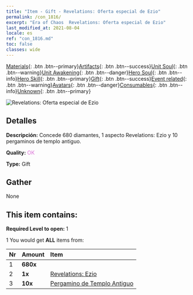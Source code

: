 ```yaml
---
title: "Item - Gift - Revelations: Oferta especial de Ezio"
permalink: /con_1816/
excerpt: "Era of Chaos  Revelations: Oferta especial de Ezio"
last_modified_at: 2021-08-04
locale: es
ref: "con_1816.md"
toc: false
classes: wide
---
```

 [Materials](/ItemsES/){: .btn .btn--primary}[Artifacts](/ItemsES/Artifacts/){: .btn .btn--success}[Unit Soul](/ItemsES/UnitSoul/){: .btn .btn--warning}[Unit Awakening](/ItemsES/UnitAwakening/){: .btn .btn--danger}[Hero Soul](/ItemsES/HeroSoul/){: .btn .btn--info}[Hero Skill](/ItemsES/HeroSkill/){: .btn .btn--primary}[Gift](/ItemsES/Gift/){: .btn .btn--success}[Event related](/ItemsES/Events/){: .btn .btn--warning}[Avatars](/ItemsES/Avatars/){: .btn .btn--danger}[Consumables](/ItemsES/Consumables/){: .btn .btn--info}[Unknown](/ItemsES/Unknown/){: .btn .btn--primary}

 ![Revelations: Oferta especial de Ezio](/images/t/i_907438.png)

## Detalles
 **Descripción:** Concede 680 diamantes, 1 aspecto Revelations: Ezio y 10 pergaminos de templo antiguo.

 **Quality:** <span style="color: #DA70D6">OK</span>

 **Type:** Gift

## Gather

  None

## This item contains:

 **Required Level to open:** 1

 1 You would get **ALL** items  from:

  | Nr | Amount |     Item    |
  |:---|:-------|:------------|
  | 1 |  **680x** | <i class="fas fa-gem"/> |  | 
  | 2 |  **1x** | [Revelations: Ezio](/ItemsES/con_1081/) |  | 
  | 3 |  **10x** | [Pergamino de Templo Antiguo](/ItemsES/con_697/) |  | 
